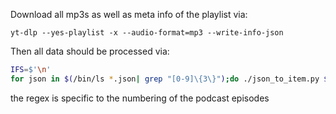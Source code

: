 Download all mp3s as well as meta info of the playlist via:

```yt-dlp --yes-playlist -x --audio-format=mp3 --write-info-json ```

Then all data should be processed via:
```bash
IFS=$'\n'
for json in $(/bin/ls *.json| grep "[0-9]\{3\}");do ./json_to_item.py $json;done
```
the regex is specific to the numbering of the podcast episodes
